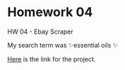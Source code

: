 # Homework 04
HW 04 - Ebay Scraper

My search term was :sparkles:essential oils :sparkles:

[Here](https://github.com/mikeizbicki/cmc-csci040/tree/2020fall/hw_04) is the link for the project. 
